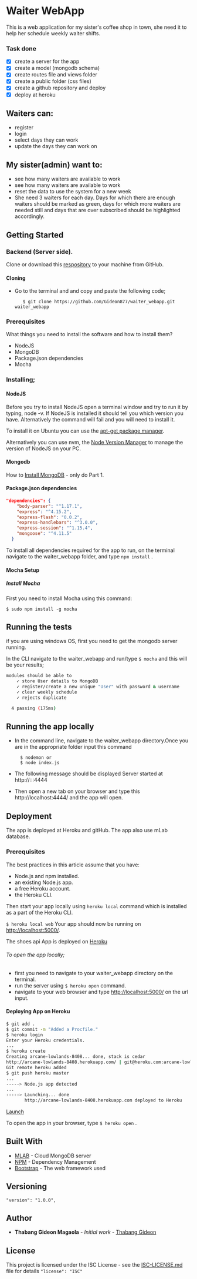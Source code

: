 # Waiter WebApp

This is a web application for my sister's coffee shop in town, she need it to help her schedule weekly waiter shifts.

### Task done

- [x] create a server for the app
- [x] create a model (mongodb schema)
- [x] create routes file and views folder
- [x] create a public folder (css files)
- [x] create a github repository and deploy
- [x] deploy at heroku

## Waiters can:

- register
- login
- select days they can work
- update the days they can work on

## My sister(admin) want to:

- see how many waiters are available to work
- see how many waiters are available to work
- reset the data to use the system for a new week
- She need 3 waiters for each day. Days for which there are enough waiters should be marked as green, days for which more waiters are needed still and days that are over subscribed should be highlighted accordingly.

## Getting Started

### Backend (Server side).

Clone or download this [respository](https://github.com/Gideon877/waiter_webapp.git) to your machine from GitHub.

#### Cloning

- Go to the terminal and and copy and paste the following code;

  ```
     $ git clone https://github.com/Gideon877/waiter_webapp.git waiter_webapp
  ```

### Prerequisites

What things you need to install the software and how to install them?

- NodeJS
- MongoDB
- Package.json dependencies
- Mocha

### Installing;

#### NodeJS

Before you try to install NodeJS open a terminal window and try to run it by typing, node -v. If NodeJS is installed it should tell you which version you have. Alternatively the command will fail and you will need to install it.

To install it on Ubuntu you can use the [apt-get package manager](https://nodejs.org/en/download/package-manager/#debian-and-ubuntu-based-linux-distributions.md).

Alternatively you can use nvm, the [Node Version Manager](https://github.com/creationix/nvm#install-script.md) to manage the version of NodeJS on your PC.

#### Mongodb

How to [Install MongoDB](https://www.digitalocean.com/community/tutorials/how-to-install-and-secure-mongodb-on-ubuntu-16-04.md) - only do Part 1.

#### Package.json dependencies

```json
"dependencies": {
    "body-parser": "^1.17.1",
    "express": "^4.15.2",
    "express-flash": "0.0.2",
    "express-handlebars": "^3.0.0",
    "express-session": "^1.15.4",
    "mongoose": "^4.11.5"
  }
```

To install all dependencies required for the app to run, on the terminal navigate to the waiter_webapp folder, and type `npm install` .

#### Mocha Setup

##### Install Mocha

First you need to install Mocha using this command:

```
$ sudo npm install -g mocha
```

## Running the tests

if you are using windows OS, first you need to get the mongodb server running.

In the CLI navigate to the waiter_webapp and run/type `$ mocha` and this will be your results;

```bash
modules should be able to
    ✓ store User details to MongoDB
    ✓ register/create a new unique "User" with password & username
    ✓ clear weekly schedule
    ✓ rejects duplicate

  4 passing (175ms)
```

## Running the app locally

- In the command line, navigate to the waiter_webapp directory.Once you are in the appropriate folder input this command

        $ nodemon or
        $ node index.js

- The following message should be displayed Server started at http://:::4444

- Then open a new tab on your browser and type this http://localhost:4444/ and the app will open.

## Deployment

The app is deployed at Heroku and gitHub. The app also use mLab database.

### Prerequisites

The best practices in this article assume that you have:

- Node.js and npm installed.
- an existing Node.js app.
- a free Heroku account.
- the Heroku CLI.

Then start your app locally using `heroku local` command which is installed as a part of the Heroku CLI.

`$ heroku local web` Your app should now be running on <http://localhost:5000/>.

The shoes api App is deployed on [Heroku](https://waiter-8.herokuapp.com)

###### To open the app locally;
  - first you need to navigate to your waiter_webapp directory on the terminal.
  - run the server using `$ heroku open` command.
  - navigate to your web browser and type <http://localhost:5000/> on the url input.


#### Deploying App on Heroku

```bash
$ git add .
$ git commit -m "Added a Procfile."
$ heroku login
Enter your Heroku credentials.
...
$ heroku create
Creating arcane-lowlands-8408... done, stack is cedar
http://arcane-lowlands-8408.herokuapp.com/ | git@heroku.com:arcane-lowlands-8408.git
Git remote heroku added
$ git push heroku master
...
-----> Node.js app detected
...
-----> Launching... done
       http://arcane-lowlands-8408.herokuapp.com deployed to Heroku
```

[Launch](http://waiter-8.herokuapp.com/)

To open the app in your browser, type `$ heroku open` .

## Built With

- [MLAB](https://mlab.com) - Cloud MongoDB server
- [NPM](https://www.npmjs.com) - Dependency Management
- [Bootstrap](https://bootswatch.com/solar/) - The web framework used

## Versioning

`"version": "1.0.0",`

## Author

- **Thabang Gideon Magaola** - _Initial work_ - [Thabang Gideon](https://github.com/Gideon877)

## License

This project is licensed under the ISC License - see the [ISC-LICENSE.md](https://github.com/nevir/readable-licenses/blob/master/markdown/ISC-LICENSE.md) file for details `"license": "ISC"`
